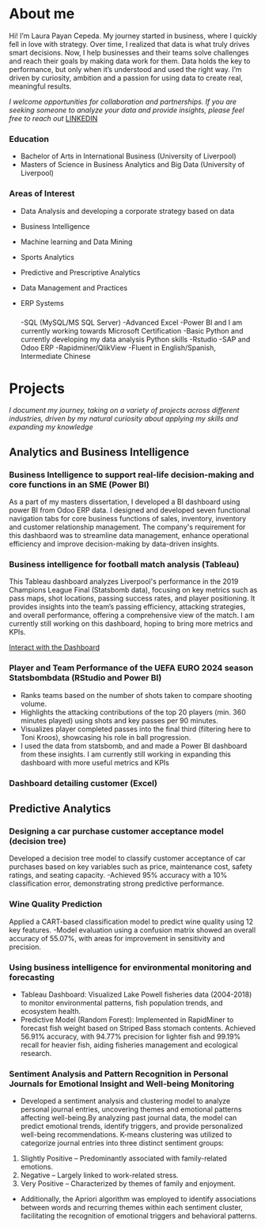 # About me 
Hi! I’m Laura Payan Cepeda. My journey started in business, where I quickly fell in love with strategy. Over time, I realized that data is what truly drives smart decisions. Now, I help businesses and their teams solve challenges and reach their goals by making data work for them. Data holds the key to performance, but only when it’s understood and used the right way. I’m driven by curiosity, ambition and a passion for using data to create real, meaningful results. 

*I welcome opportunities for collaboration and partnerships. If you are seeking someone to analyze your data and provide insights, please feel free to reach out* [LINKEDIN](www.linkedin.com/in/laura-payan-cepeda/) 

### Education 
- Bachelor of Arts in International Business (University of Liverpool)
- Masters of Science in Business Analytics and Big Data (University of Liverpool) 

### Areas of Interest 
- Data Analysis and developing a corporate strategy based on data 
- Business Intelligence 
- Machine learning and Data Mining 
- Sports Analytics
- Predictive and Prescriptive Analytics
- Data Management and Practices 
- ERP Systems

  ###
  -SQL (MySQL/MS SQL Server)
  -Advanced Excel 
  -Power BI and I am currently working towards Microsoft Certification
  -Basic Python and currently developing my data analysis Python skills
  -Rstudio 
  -SAP and Odoo ERP
  -Rapidminer/QlikView
  -Fluent in English/Spanish, Intermediate Chinese

# Projects 

*I document my journey, taking on a variety of projects across different industries, driven by my natural curiosity about applying my skills and expanding my knowledge*

## Analytics and Business Intelligence

### Business Intelligence to support real-life decision-making and core functions in an SME (Power BI)
As a part of my masters dissertation, I developed a BI dashboard using power BI from Odoo ERP data. I designed and developed seven functional navigation tabs for core business functions of sales, inventory, inventory and customer relationship management. The company's requirement for this dashbaord was to streamline data management, enhance operational efficiency and improve decision-making by data-driven insights. 

### Business intelligence for football match analysis (Tableau)
This Tableau dashboard analyzes Liverpool's performance in the 2019 Champions League Final (Statsbomb data), focusing on key metrics such as pass maps, shot locations, passing success rates, and player positioning. It provides insights into the team’s passing efficiency, attacking strategies, and overall performance, offering a comprehensive view of the match. I am currently still working on this dashboard, hoping to bring more metrics and KPIs.  

[Interact with the Dashboard](https://public.tableau.com/views/LiverpoolsMatchGameAnalysisintheChampionsleaguefinal2019/PassingMatrixandMap?:language=en-GB&:sid=&:redirect=auth&:display_count=n&:origin=viz_share_link)

### Player and Team Performance of the UEFA EURO 2024 season Statsbombdata (RStudio and Power BI)
- Ranks teams based on the number of shots taken to compare shooting volume.
- Highlights the attacking contributions of the top 20 players (min. 360 minutes played) using shots and key passes per 90 minutes.
- Visualizes player completed passes into the final third (filtering here to Toni Kroos), showcasing his role in ball progression.
- I used the data from statsbomb, and and made a Power BI dashboard from these insights. I am currently still working in expanding this dashboard with more useful metrics and KPIs

### Dashboard detailing customer (Excel) 

## Predictive Analytics 

### Designing a car purchase customer acceptance model (decision tree)
Developed a decision tree model to classify customer acceptance of car purchases based on key variables such as price, maintenance cost, safety ratings, and seating capacity.
-Achieved 95% accuracy with a 10% classification error, demonstrating strong predictive performance.

### Wine Quality Prediction 
Applied a CART-based classification model to predict wine quality using 12 key features.
-Model evaluation using a confusion matrix showed an overall accuracy of 55.07%, with areas for improvement in sensitivity and precision.

### Using business intelligence for environmental monitoring and forecasting 
- Tableau Dashboard: Visualized Lake Powell fisheries data (2004-2018) to monitor environmental patterns, fish population trends, and ecosystem health.
- Predictive Model (Random Forest): Implemented in RapidMiner to forecast fish weight based on Striped Bass stomach contents. Achieved 56.91% accuracy, with 94.77% precision for lighter fish and 99.19% recall for heavier fish, aiding fisheries management and ecological research.

 ### Sentiment Analysis and Pattern Recognition in Personal Journals for Emotional Insight and Well-being Monitoring
- Developed a sentiment analysis and clustering model to analyze personal journal entries, uncovering themes and emotional patterns affecting well-being.By analyzing past journal data, the model can predict emotional trends, identify triggers, and provide personalized well-being recommendations. 
K-means clustering was utilized to categorize journal entries into three distinct sentiment groups:
1. Slightly Positive – Predominantly associated with family-related emotions.
2. Negative – Largely linked to work-related stress.
3. Very Positive – Characterized by themes of family and enjoyment.
- Additionally, the Apriori algorithm was employed to identify associations between words and recurring themes within each sentiment cluster, facilitating the recognition of emotional triggers and behavioral patterns. 


